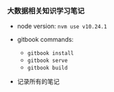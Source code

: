 ### 大数据相关知识学习笔记

+ node version: `nvm use v10.24.1`

+ gitbook commands:
    - `gitbook install`
    - `gitbook serve`
    - `gitbook build`


+ 记录所有的笔记

